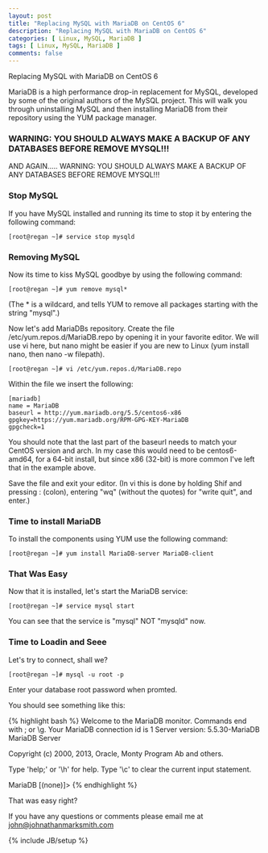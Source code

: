 ```yaml
---
layout: post
title: "Replacing MySQL with MariaDB on CentOS 6"
description: "Replacing MySQL with MariaDB on CentOS 6"
categories: [ Linux, MySQL, MariaDB ]
tags: [ Linux, MySQL, MariaDB ]
comments: false
---
```


Replacing MySQL with MariaDB on CentOS 6

MariaDB is a high performance drop-in replacement for MySQL, developed by some of the original authors of the MySQL project. This will walk you through uninstalling MySQL and then installing MariaDB from their repository using the YUM package manager.

### WARNING: YOU SHOULD ALWAYS MAKE A BACKUP OF ANY DATABASES BEFORE REMOVE MYSQL!!!

AND AGAIN..... WARNING: YOU SHOULD ALWAYS MAKE A BACKUP OF ANY DATABASES BEFORE REMOVE MYSQL!!!

### Stop MySQL

If you have MySQL installed and running its time to stop it by entering the following command:

    [root@regan ~]# service stop mysqld


### Removing MySQL

Now its time to kiss MySQL goodbye by using the following command:

    [root@regan ~]# yum remove mysql*

(The * is a wildcard, and tells YUM to remove all packages starting with the string "mysql".)



Now let's add MariaDBs repository. Create the file /etc/yum.repos.d/MariaDB.repo by opening it in your favorite editor. 
We will use vi here, but nano might be easier if you are new to Linux (yum install nano, then nano -w filepath).

    [root@regan ~]# vi /etc/yum.repos.d/MariaDB.repo

Within the file we insert the following:

    [mariadb]
    name = MariaDB
    baseurl = http://yum.mariadb.org/5.5/centos6-x86
    gpgkey=https://yum.mariadb.org/RPM-GPG-KEY-MariaDB
    gpgcheck=1

You should note that the last part of the baseurl needs to match your CentOS version and arch. In my case this would need to be centos6-amd64, for a 64-bit install, but since x86 (32-bit) is more common I've left that in the example above.

Save the file and exit your editor. (In vi this is done by holding Shif and pressing : (colon), entering "wq" (without the quotes) for "write quit", and enter.) 

### Time to install MariaDB

To install the components using YUM use the following command:

    [root@regan ~]# yum install MariaDB-server MariaDB-client

### That Was Easy

Now that it is installed, let's start the MariaDB service:

    [root@regan ~]# service mysql start


You can see that the service is "mysql" NOT "mysqld" now.


### Time to Loadin and Seee

Let's try to connect, shall we?

    [root@regan ~]# mysql -u root -p

Enter your database root password when promted.

You should see something like this:

{% highlight bash %}
Welcome to the MariaDB monitor.  Commands end with ; or \g.
Your MariaDB connection id is 1
Server version: 5.5.30-MariaDB MariaDB Server

Copyright (c) 2000, 2013, Oracle, Monty Program Ab and others.

Type 'help;' or '\h' for help. Type '\c' to clear the current input statement.

MariaDB [(none)]> 
{% endhighlight %}

That was easy right?



If you have any questions or comments please email me at <a href="mailto:john@johnathanmarksmith.com">john@johnathanmarksmith.com</a>


{% include JB/setup %}
